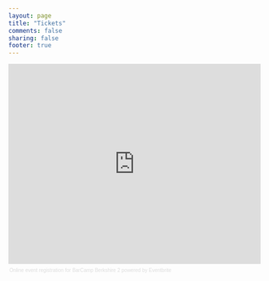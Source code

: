 ```yaml
---
layout: page
title: "Tickets"
comments: false
sharing: false
footer: true
---
```


<div style="width:100%; text-align:left;" ><iframe  src="http://www.eventbrite.com/tickets-external?eid=6107871809&ref=etckt&v=2" frameborder="0" height="400" width="100%" vspace="0" hspace="0" marginheight="5" marginwidth="5" scrolling="auto" allowtransparency="true"></iframe><div style="font-family:Helvetica, Arial; font-size:10px; padding:5px 0 5px; margin:2px; width:100%; text-align:left;" ><a style="color:#ddd; text-decoration:none;" target="_blank" href="http://www.eventbrite.com/r/etckt">Online event registration</a><span style="color:#ddd;"> for </span><a style="color:#ddd; text-decoration:none;" target="_blank" href="http://bcberkshire2.eventbrite.com?ref=etckt">BarCamp Berkshire 2</a> <span style="color:#ddd;">powered by</span> <a style="color:#ddd; text-decoration:none;" target="_blank" href="http://www.eventbrite.com?ref=etckt">Eventbrite</a></div></div>